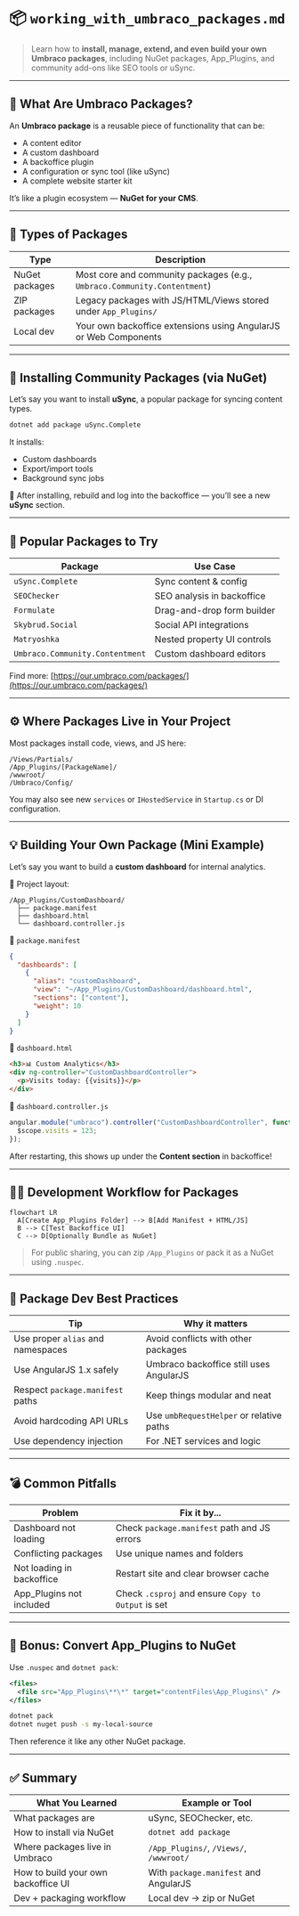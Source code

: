 # 📦 `working_with_umbraco_packages.md`

> Learn how to **install, manage, extend, and even build your own Umbraco packages**, including NuGet packages, App_Plugins, and community add-ons like SEO tools or uSync.

---

## 🧠 What Are Umbraco Packages?

An **Umbraco package** is a reusable piece of functionality that can be:

- A content editor
- A custom dashboard
- A backoffice plugin
- A configuration or sync tool (like uSync)
- A complete website starter kit

It’s like a plugin ecosystem — **NuGet for your CMS**.

---

## 🧰 Types of Packages

| Type           | Description                                                              |
| -------------- | ------------------------------------------------------------------------ |
| NuGet packages | Most core and community packages (e.g., `Umbraco.Community.Contentment`) |
| ZIP packages   | Legacy packages with JS/HTML/Views stored under `App_Plugins/`           |
| Local dev      | Your own backoffice extensions using AngularJS or Web Components         |

---

## 🔌 Installing Community Packages (via NuGet)

Let’s say you want to install **uSync**, a popular package for syncing content types.

```bash
dotnet add package uSync.Complete
```

It installs:

- Custom dashboards
- Export/import tools
- Background sync jobs

🧠 After installing, rebuild and log into the backoffice — you’ll see a new **uSync** section.

---

## 🧱 Popular Packages to Try

| Package                         | Use Case                    |
| ------------------------------- | --------------------------- |
| `uSync.Complete`                | Sync content & config       |
| `SEOChecker`                    | SEO analysis in backoffice  |
| `Formulate`                     | Drag-and-drop form builder  |
| `Skybrud.Social`                | Social API integrations     |
| `Matryoshka`                    | Nested property UI controls |
| `Umbraco.Community.Contentment` | Custom dashboard editors    |

Find more: [https://our.umbraco.com/packages/](https://our.umbraco.com/packages/)

---

## ⚙️ Where Packages Live in Your Project

Most packages install code, views, and JS here:

```plaintext
/Views/Partials/
/App_Plugins/[PackageName]/
/wwwroot/
/Umbraco/Config/
```

You may also see new `services` or `IHostedService` in `Startup.cs` or DI configuration.

---

## 💡 Building Your Own Package (Mini Example)

Let’s say you want to build a **custom dashboard** for internal analytics.

🧱 Project layout:

```plaintext
/App_Plugins/CustomDashboard/
  ├── package.manifest
  ├── dashboard.html
  └── dashboard.controller.js
```

📄 `package.manifest`

```json
{
  "dashboards": [
    {
      "alias": "customDashboard",
      "view": "~/App_Plugins/CustomDashboard/dashboard.html",
      "sections": ["content"],
      "weight": 10
    }
  ]
}
```

📄 `dashboard.html`

```html
<h3>📊 Custom Analytics</h3>
<div ng-controller="CustomDashboardController">
  <p>Visits today: {{visits}}</p>
</div>
```

📄 `dashboard.controller.js`

```js
angular.module("umbraco").controller("CustomDashboardController", function ($scope) {
  $scope.visits = 123;
});
```

After restarting, this shows up under the **Content section** in backoffice!

---

## 🧑‍🔧 Development Workflow for Packages

```mermaid
flowchart LR
  A[Create App_Plugins Folder] --> B[Add Manifest + HTML/JS]
  B --> C[Test Backoffice UI]
  C --> D[Optionally Bundle as NuGet]
```

> For public sharing, you can zip `/App_Plugins` or pack it as a NuGet using `.nuspec`.

---

## 🤝 Package Dev Best Practices

| Tip                               | Why it matters                           |
| --------------------------------- | ---------------------------------------- |
| Use proper `alias` and namespaces | Avoid conflicts with other packages      |
| Use AngularJS 1.x safely          | Umbraco backoffice still uses AngularJS  |
| Respect `package.manifest` paths  | Keep things modular and neat             |
| Avoid hardcoding API URLs         | Use `umbRequestHelper` or relative paths |
| Use dependency injection          | For .NET services and logic              |

---

## 💣 Common Pitfalls

| Problem                   | Fix it by...                                       |
| ------------------------- | -------------------------------------------------- |
| Dashboard not loading     | Check `package.manifest` path and JS errors        |
| Conflicting packages      | Use unique names and folders                       |
| Not loading in backoffice | Restart site and clear browser cache               |
| App_Plugins not included  | Check `.csproj` and ensure `Copy to Output` is set |

---

## 🚀 Bonus: Convert App_Plugins to NuGet

Use `.nuspec` and `dotnet pack`:

```xml
<files>
  <file src="App_Plugins\**\*" target="contentFiles\App_Plugins\" />
</files>
```

```bash
dotnet pack
dotnet nuget push -s my-local-source
```

Then reference it like any other NuGet package.

---

## ✅ Summary

| What You Learned                    | Example or Tool                         |
| ----------------------------------- | --------------------------------------- |
| What packages are                   | uSync, SEOChecker, etc.                 |
| How to install via NuGet            | `dotnet add package`                    |
| Where packages live in Umbraco      | `/App_Plugins/`, `/Views/`, `/wwwroot/` |
| How to build your own backoffice UI | With `package.manifest` and AngularJS   |
| Dev + packaging workflow            | Local dev → zip or NuGet                |
